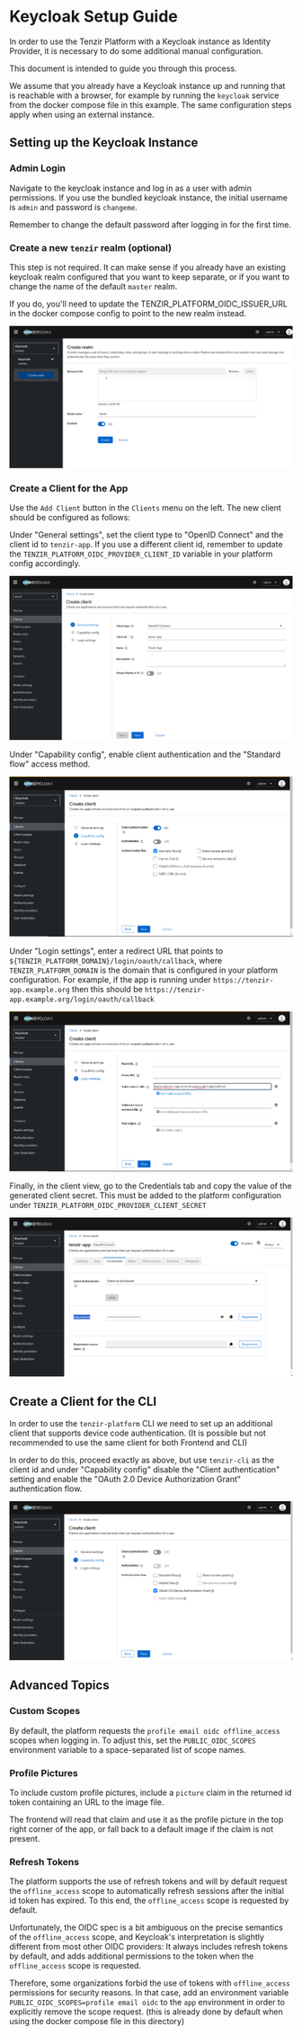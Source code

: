 # Keycloak Setup Guide

In order to use the Tenzir Platform with a Keycloak instance
as Identity Provider, it is necessary to do some additional
manual configuration.

This document is intended to guide you through this process.

We assume that you already have a Keycloak instance up
and running that is reachable with a browser, for example
by running the `keycloak` service from the docker compose file
in this example. The same configuration steps apply when using
an external instance.

## Setting up the Keycloak Instance

### Admin Login

Navigate to the keycloak instance and log in as a user with admin permissions.
If you use the bundled keycloak instance, the initial username is `admin`
and password is `changeme`.

Remember to change the default password after logging in for the first time.

### Create a new `tenzir` realm (optional)

This step is not required. It can make sense if you already have
an existing keycloak realm configured that you want to keep separate,
or if you want to change the name of the default `master` realm.

If you do, you'll need to update the TENZIR_PLATFORM_OIDC_ISSUER_URL
in the docker compose config to point to the new realm instead.

![Configuration 0](images/create_realm.png)

### Create a Client for the App

Use the `Add Client` button in the `Clients` menu on the left. The new
client should be configured as follows:

Under "General settings", set the client type to "OpenID Connect" and the
client id to `tenzir-app`. If you use a different client id,
remember to update the `TENZIR_PLATFORM_OIDC_PROVIDER_CLIENT_ID` variable
in your platform config accordingly.

![Configuration 0](images/create_app_client_0.png)

Under "Capability config", enable client authentication and the "Standard flow"
access method.

![Configuration 1](images/create_app_client_1.png)

Under "Login settings", enter a redirect URL that points to `${TENZIR_PLATFORM_DOMAIN}/login/oauth/callback`, where
`TENZIR_PLATFORM_DOMAIN` is the domain that is configured in your platform configuration.
For example, if the app is running under `https://tenzir-app.example.org` then this should be
`https://tenzir-app.example.org/login/oauth/callback`

![Configuration 2](images/create_app_client_2.png)

Finally, in the client view, go to the Credentials tab and copy the value of
the generated client secret. This must be added to the platform configuration
under `TENZIR_PLATFORM_OIDC_PROVIDER_CLIENT_SECRET`

![Configuration 2](images/create_app_client_3.png)

## Create a Client for the CLI

In order to use the `tenzir-platform` CLI we need to set up an additional
client that supports device code authentication. (It is possible but not
recommended to use the same client for both Frontend and CLI)

In order to do this, proceed exactly as above, but use `tenzir-cli` as
the client id and under "Capability config" disable the "Client authentication"
setting and enable the "OAuth 2.0 Device Authorization Grant" authentication flow.

![Configuration 2](images/create_cli_client_0.png)

## Advanced Topics

### Custom Scopes

By default, the platform requests the `profile email oidc offline_access` scopes
when logging in. To adjust this, set the `PUBLIC_OIDC_SCOPES` environment variable
to a space-separated list of scope names.

### Profile Pictures

To include custom profile pictures, include a `picture` claim in the returned
id token containing an URL to the image file.

The frontend will read that claim and use it as the profile picture in the top
right corner of the app, or fall back to a default image if the claim is not
present.

### Refresh Tokens

The platform supports the use of refresh tokens and will by default request
the `offline_access` scope to automatically refresh sessions after the initial
id token has expired. To this end, the `offline_access` scope is requested by
default.

Unfortunately, the OIDC spec is a bit ambiguous on the precise semantics of
the `offline_access` scope, and Keycloak's interpretation is slightly different
from most other OIDC providers: It always includes refresh tokens by default,
and adds additional permissions to the token when the `offline_access` scope
is requested.

Therefore, some organizations forbid the use of tokens with `offline_access`
permissions for security reasons. In that case, add an environment variable
`PUBLIC_OIDC_SCOPES=profile email oidc` to the `app` environment in order to explicitly
remove the scope request. (this is already done by default when using the
docker compose file in this directory)
